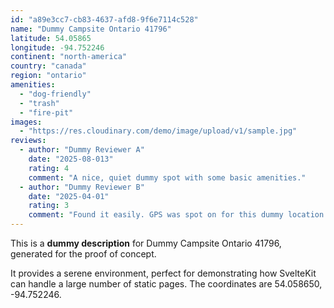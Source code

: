 ```yaml
---
id: "a89e3cc7-cb83-4637-afd8-9f6e7114c528"
name: "Dummy Campsite Ontario 41796"
latitude: 54.05865
longitude: -94.752246
continent: "north-america"
country: "canada"
region: "ontario"
amenities:
  - "dog-friendly"
  - "trash"
  - "fire-pit"
images:
  - "https://res.cloudinary.com/demo/image/upload/v1/sample.jpg"
reviews:
  - author: "Dummy Reviewer A"
    date: "2025-08-013"
    rating: 4
    comment: "A nice, quiet dummy spot with some basic amenities."
  - author: "Dummy Reviewer B"
    date: "2025-04-01"
    rating: 3
    comment: "Found it easily. GPS was spot on for this dummy location."
---
```


This is a **dummy description** for Dummy Campsite Ontario 41796, generated for the proof of concept.

It provides a serene environment, perfect for demonstrating how SvelteKit can handle a large number of static pages. The coordinates are 54.058650, -94.752246.
